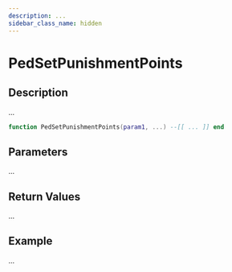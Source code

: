 ```yaml
---
description: ...
sidebar_class_name: hidden
---
```


# PedSetPunishmentPoints

## Description

...

```lua
function PedSetPunishmentPoints(param1, ...) --[[ ... ]] end
```

## Parameters

...

## Return Values

...

## Example

...

